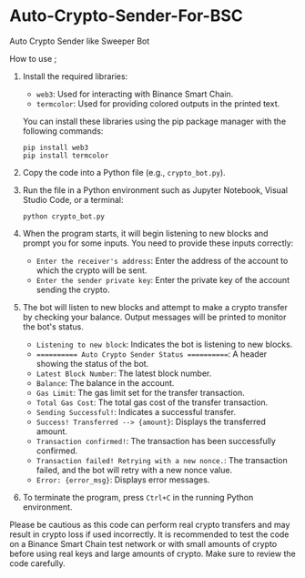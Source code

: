 # Auto-Crypto-Sender-For-BSC

Auto Crypto Sender like Sweeper Bot

How to use ;


1. Install the required libraries:
   - `web3`: Used for interacting with Binance Smart Chain.
   - `termcolor`: Used for providing colored outputs in the printed text.

   You can install these libraries using the pip package manager with the following commands:
   ```
   pip install web3
   pip install termcolor
   ```

2. Copy the code into a Python file (e.g., `crypto_bot.py`).

3. Run the file in a Python environment such as Jupyter Notebook, Visual Studio Code, or a terminal:
   ```
   python crypto_bot.py
   ```

4. When the program starts, it will begin listening to new blocks and prompt you for some inputs. You need to provide these inputs correctly:
   - `Enter the receiver's address`: Enter the address of the account to which the crypto will be sent.
   - `Enter the sender private key`: Enter the private key of the account sending the crypto.

5. The bot will listen to new blocks and attempt to make a crypto transfer by checking your balance. Output messages will be printed to monitor the bot's status.

   - `Listening to new block`: Indicates the bot is listening to new blocks.
   - `========== Auto Crypto Sender Status ==========`: A header showing the status of the bot.
   - `Latest Block Number`: The latest block number.
   - `Balance`: The balance in the account.
   - `Gas Limit`: The gas limit set for the transfer transaction.
   - `Total Gas Cost`: The total gas cost of the transfer transaction.
   - `Sending Successful!`: Indicates a successful transfer.
   - `Success! Transferred --> {amount}`: Displays the transferred amount.
   - `Transaction confirmed!`: The transaction has been successfully confirmed.
   - `Transaction failed! Retrying with a new nonce.`: The transaction failed, and the bot will retry with a new nonce value.
   - `Error: {error_msg}`: Displays error messages.

6. To terminate the program, press `Ctrl+C` in the running Python environment.

Please be cautious as this code can perform real crypto transfers and may result in crypto loss if used incorrectly. It is recommended to test the code on a Binance Smart Chain test network or with small amounts of crypto before using real keys and large amounts of crypto. Make sure to review the code carefully.
